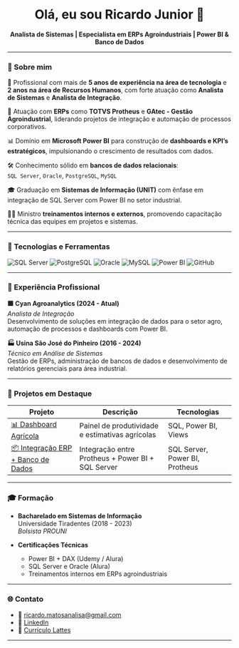 <h1 align="center">Olá, eu sou Ricardo Junior 👋</h1>

<p align="center">
  <strong>Analista de Sistemas | Especialista em ERPs Agroindustriais | Power BI & Banco de Dados</strong>
</p>

---

### 🧠 Sobre mim

💼 Profissional com mais de **5 anos de experiência na área de tecnologia** e **2 anos na área de Recursos Humanos**, com forte atuação como **Analista de Sistemas** e **Analista de Integração**.

🔧 Atuação com **ERPs** como **TOTVS Protheus** e **GAtec - Gestão Agroindustrial**, liderando projetos de integração e automação de processos corporativos.

📊 Domínio em **Microsoft Power BI** para construção de **dashboards e KPI’s estratégicos**, impulsionando o crescimento de resultados com dados.

🛠️ Conhecimento sólido em **bancos de dados relacionais**:  
`SQL Server`, `Oracle`, `PostgreSQL`, `MySQL`

🎓 Graduação em **Sistemas de Informação (UNIT)** com ênfase em integração de SQL Server com Power BI no setor industrial.

🧑‍🏫 Ministro **treinamentos internos e externos**, promovendo capacitação técnica das equipes em projetos e sistemas.

---

### 🚀 Tecnologias e Ferramentas

![SQL Server](https://img.shields.io/badge/SQL_Server-CC2927?style=for-the-badge&logo=microsoftsqlserver&logoColor=white)
![PostgreSQL](https://img.shields.io/badge/PostgreSQL-336791?style=for-the-badge&logo=postgresql&logoColor=white)
![Oracle](https://img.shields.io/badge/Oracle-F80000?style=for-the-badge&logo=oracle&logoColor=white)
![MySQL](https://img.shields.io/badge/MySQL-005C84?style=for-the-badge&logo=mysql&logoColor=white)
![Power BI](https://img.shields.io/badge/Power_BI-F2C811?style=for-the-badge&logo=powerbi&logoColor=black)
![GitHub](https://img.shields.io/badge/GitHub-000000?style=for-the-badge&logo=github&logoColor=white)

---

### 💼 Experiência Profissional

**🟦 Cyan Agroanalytics (2024 - Atual)**  
*Analista de Integração*  
Desenvolvimento de soluções em integração de dados para o setor agro, automação de processos e dashboards com Power BI.

**🏭 Usina São José do Pinheiro (2016 - 2024)**  
*Técnico em Análise de Sistemas*  
Gestão de ERPs, administração de bancos de dados e desenvolvimento de relatórios gerenciais para área industrial.

---

### 📌 Projetos em Destaque

| Projeto | Descrição | Tecnologias |
|--------|-----------|-------------|
| [📊 Dashboard Agrícola](https://github.com/seuusuario/dashboard-agricola) | Painel de produtividade e estimativas agrícolas | SQL, Power BI, Views |
| [📦 Integração ERP + Banco de Dados](https://github.com/seuusuario/erp-integracao) | Integração entre Protheus + Power BI + SQL Server | SQL Server, Power BI, Protheus |

---

### 🎓 Formação

- **Bacharelado em Sistemas de Informação**  
  Universidade Tiradentes (2018 - 2023)  
  *Bolsista PROUNI*

- **Certificações Técnicas**  
  - Power BI + DAX (Udemy / Alura)  
  - SQL Server e Oracle (Alura)  
  - Treinamentos internos em ERPs agroindustriais

---

### 🌐 Contato

- 📧 ricardo.matosanalisa@gmail.com  
- 🔗 [LinkedIn](https://www.linkedin.com/in/ricardo-junior-66b031122/)  
- 🧾 [Currículo Lattes](http://lattes.cnpq.br/7469432837830242)

---
<!--
### 📈 GitHub Stats

<p align="center">
  <img src="https://github-readme-stats.vercel.app/api?username=SEU_USUARIO&show_icons=true&theme=radical" />
  <img src="https://github-readme-stats.vercel.app/api/top-langs/?username=SEU_USUARIO&layout=compact&theme=radical" />
</p>
-->
